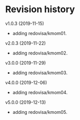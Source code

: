 Revision history
=================

v1.0.3  (2019-11-15)

* adding redovisa/kmom01.

v2.0.3  (2019-11-22)

* adding redovisa/kmom02.

v3.0.0  (2019-11-29)

* adding redovisa/kmom03.

v4.0.0  (2019-12-06)

* adding redovisa/kmom04.

v5.0.0  (2019-12-13)

* adding redovisa/kmom05.

